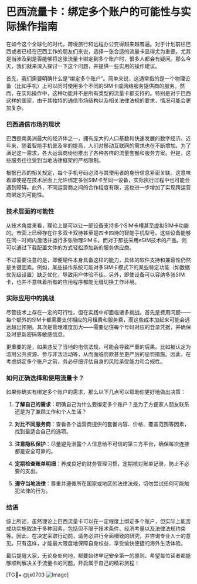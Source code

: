 # 巴西流量卡：绑定多个账户的可能性与实际操作指南

在如今这个全球化的时代，跨境旅行和远程办公变得越来越普遍。对于计划前往巴西或者已经在巴西工作的朋友们来说，选择一张合适的流量卡显得尤为重要。尤其是当涉及到是否能够将这张流量卡绑定到多个账户时，很多人都会有疑问。那么今天，我们就来深入探讨一下这个问题，并提供一些实用的操作建议。

首先，我们需要明确什么是“绑定多个账户”。简单来说，这通常指的是一个物理设备（比如手机）上可以同时使用多个不同的SIM卡或网络服务提供商的服务。然而，在实际操作中，这种功能并不是所有类型的流量卡都支持的。特别是对于巴西这样的国家，由于其独特的通信市场结构以及相关法律法规的要求，情况可能会更加复杂。

### 巴西通信市场的现状

巴西是南美洲最大的经济体之一，拥有庞大的人口基数和快速发展的数字经济。近年来，随着智能手机普及率的提高，人们对移动互联网的需求也在不断增加。为了满足这一需求，各大运营商纷纷推出了各种各样的流量套餐和服务方案。但是，这些服务往往受到当地法律框架的严格限制。

根据巴西的相关规定，每个手机号码必须与其使用者的身份信息紧密关联。这意味着即使是在技术层面上允许绑定多张SIM卡至同一设备，实际执行过程中也可能会遇到障碍。此外，不同运营商之间的合作程度有限，这也进一步增加了实现跨运营商绑定的可能性。

### 技术层面的可能性

从技术角度来看，理论上是可以让一部设备支持多个SIM卡槽甚至虚拟SIM卡功能的。市面上已经存在许多双卡双待甚至是四卡四待的智能手机型号。这些设备能够在同一时间内激活并运行多张物理SIM卡。而对于那些采用eSIM技术的产品，则可以通过下载配置文件的方式轻松添加新的服务供应商。

不过需要注意的是，即便硬件本身具备这样的能力，具体的软件支持和兼容性仍然是关键因素。例如，某些操作系统可能对多SIM卡模式下的某些特定功能（如数据优先级设置）缺乏优化，导致用户体验不佳。另外，即使设备可以容纳多张SIM卡，也并不意味着所有的应用程序都能无缝切换工作环境。

### 实际应用中的挑战

尽管技术上存在一定的可行性，但在实践中却面临诸多挑战。首先是费用问题——每个额外的SIM卡都需要支付相应的月租费和服务费，而这些成本加起来可能会远远超出预期。其次是管理难度加大——需要记住每个号码对应的登录凭据，并确保及时更新密码等敏感信息。

更重要的是，如果违反了当地的电信法规，可能会导致严重的后果。比如被认定为滥用公共资源、参与非法活动等，从而面临罚款甚至更严厉的惩罚措施。因此，在考虑绑定多个账户之前，务必仔细评估自身的风险承受能力和合规性。

### 如何正确选择和使用流量卡？

如果你确实有绑定多个账户的需求，那么以下几点可以帮助你更好地做出决策：

1. **了解自己的需求**：明确自己为什么要绑定多个账户？是为了方便家人朋友联系还是为了兼顾工作和个人生活？
   
2. **对比不同服务商**：查看各个运营商提供的套餐内容、价格、覆盖范围等因素，找到最适合自己的选项。
   
3. **注意隐私保护**：尽量避免泄露个人信息给不可信的第三方平台，确保每次连接都是安全可靠的。
   
4. **定期检查账单明细**：养成良好的财务管理习惯，定期核对账单记录，防止不必要的支出。

5. **遵守当地法律**：尊重并遵循所在国家或地区的法律法规，切勿尝试任何可能触犯法律的行为。

### 结语

综上所述，虽然理论上巴西流量卡可以在一定程度上绑定多个账户，但实际上能否成功实施取决于多种因素，包括但不限于技术条件、经济考量以及法律法规约束等。因此，在决定采取行动前，请务必进行全面细致的研究，并咨询专业人士的意见。只有这样，才能最大限度地保障自身权益，享受愉快便捷的海外生活体验。

最后提醒大家，无论身处何地，都要始终牢记安全第一的原则。希望每位读者都能够顺利解决关于流量卡的问题，开启属于自己的精彩旅程！

[TG💪+ @jx0703 ![Image](https://github.com/user-attachments/assets/dbca1d08-cadb-493c-b0ec-ad6f7a83f270)]